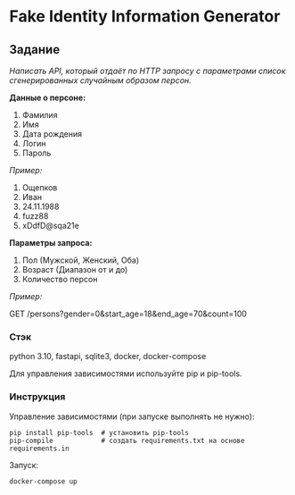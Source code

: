 # Fake Identity Information Generator

## Задание

*Написать API, который отдаёт по HTTP запросу с параметрами список сгенерированных случайным образом персон.*



__Данные о персоне:__

1. Фамилия
2. Имя
3. Дата рождения
4. Логин
5. Пароль


*Пример:*

1. Ощепков
2. Иван
3. 24.11.1988
4. fuzz88
5. xDdfD@sqa21e



__Параметры запроса:__

1. Пол (Мужской, Женский, Оба)
2. Возраст (Диапазон от и до)
3. Количество персон

*Пример:*

GET /persons?gender=0&start_age=18&end_age=70&count=100


### Cтэк

python 3.10, fastapi, sqlite3, docker, docker-compose

Для управления зависимостями используйте pip и pip-tools.


### Инструкция

Управление зависимостями (при запуске выполнять не нужно):
```
pip install pip-tools  # установить pip-tools
pip-compile            # создать requirements.txt на основе requirements.in
```

Запуск:
```
docker-compose up
```